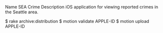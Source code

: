 

Name SEA Crime
Description iOS application for viewing reported crimes in the Seattle area.


$ rake archive:distribution
$ motion validate APPLE-ID
$ motion upload APPLE-ID
